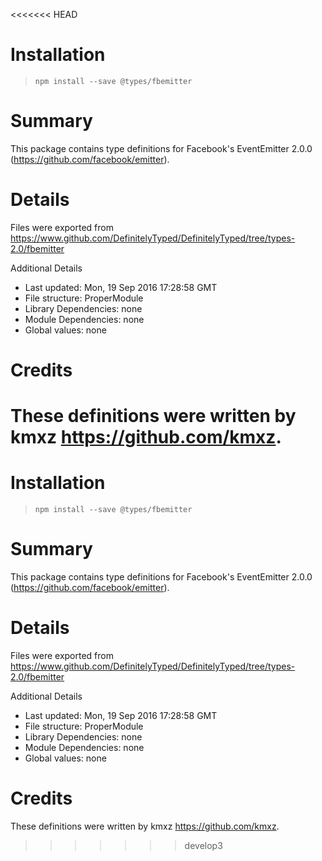 <<<<<<< HEAD
# Installation
> `npm install --save @types/fbemitter`

# Summary
This package contains type definitions for Facebook's EventEmitter 2.0.0 (https://github.com/facebook/emitter).

# Details
Files were exported from https://www.github.com/DefinitelyTyped/DefinitelyTyped/tree/types-2.0/fbemitter

Additional Details
 * Last updated: Mon, 19 Sep 2016 17:28:58 GMT
 * File structure: ProperModule
 * Library Dependencies: none
 * Module Dependencies: none
 * Global values: none

# Credits
These definitions were written by kmxz <https://github.com/kmxz>.
=======
# Installation
> `npm install --save @types/fbemitter`

# Summary
This package contains type definitions for Facebook's EventEmitter 2.0.0 (https://github.com/facebook/emitter).

# Details
Files were exported from https://www.github.com/DefinitelyTyped/DefinitelyTyped/tree/types-2.0/fbemitter

Additional Details
 * Last updated: Mon, 19 Sep 2016 17:28:58 GMT
 * File structure: ProperModule
 * Library Dependencies: none
 * Module Dependencies: none
 * Global values: none

# Credits
These definitions were written by kmxz <https://github.com/kmxz>.
>>>>>>> develop3
